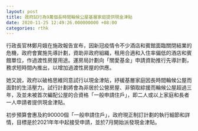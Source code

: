 ```yaml
---
layout: post
title: 政府試行為9萬個長時間輪候公屋基層家庭提供現金津貼
date: 2020-11-25 12:49:26.000000000 +08:00
categories: rthk
---
```


行政長官林鄭月娥在施政報告宣布，因新冠疫情令不少酒店和賓館面臨關閉結業的危機，政府會實施先導計劃，資助非政府組織，租用合適和入住率偏低的酒店和賓館單位，作過渡性房屋用途。運房局計劃向「關愛基金」申請資助推行先導計劃，務求短時間內推出，以增加過渡性房屋的供應。

她又說，政府以破格思維同意試行以現金津貼，紓緩基層家庭因長時間輪候公屋而面對的生活壓力。試行計劃將會為非居於公營房屋、非領取綜援而輪候公屋超過三年，及並未被首次編配公屋的合資格「一般申請住戶」，即二人或以上家庭和長者一人申請者提供現金津貼。

初步預算會惠及約90000個「一般申請住戶」，政府現正制訂計劃的執行細節和詳情，目標是於2021年年中起接受申請，並於7月開始派發現金津貼。
